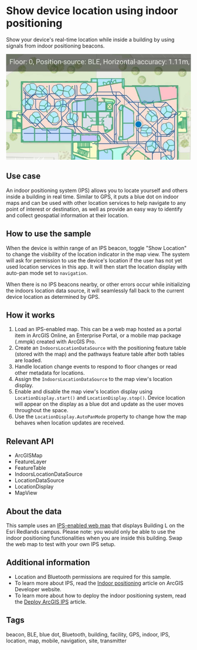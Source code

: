 # Show device location using indoor positioning

Show your device's real-time location while inside a building by using signals from indoor positioning beacons.

![Show device location using indoor positioning](show-device-location-using-indoor-positioning.png)

## Use case

An indoor positioning system (IPS) allows you to locate yourself and others inside a building in real time. Similar to GPS, it puts a blue dot on indoor maps and can be used with other location services to help navigate to any point of interest or destination, as well as provide an easy way to identify and collect geospatial information at their location.

## How to use the sample

When the device is within range of an IPS beacon, toggle "Show Location" to change the visibility of the location indicator in the map view. The system will ask for permission to use the device's location if the user has not yet used location services in this app. It will then start the location display with auto-pan mode set to `navigation`.

When there is no IPS beacons nearby, or other errors occur while initializing the indoors location data source, it will seamlessly fall back to the current device location as determined by GPS.

## How it works

1. Load an IPS-enabled map. This can be a web map hosted as a portal item in ArcGIS Online, an Enterprise Portal, or a mobile map package (.mmpk) created with ArcGIS Pro.
2. Create an `IndoorsLocationDataSource` with the positioning feature table (stored with the map) and the pathways feature table after both tables are loaded.
3. Handle location change events to respond to floor changes or read other metadata for locations.
4. Assign the `IndoorsLocationDataSource` to the map view's location display.
5. Enable and disable the map view's location display using `LocationDisplay.start()` and `LocationDisplay.stop()`. Device location will appear on the display as a blue dot and update as the user moves throughout the space.
6. Use the `LocationDisplay.AutoPanMode` property to change how the map behaves when location updates are received.

## Relevant API

* ArcGISMap
* FeatureLayer
* FeatureTable
* IndoorsLocationDataSource
* LocationDataSource
* LocationDisplay
* MapView

## About the data

This sample uses an [IPS-enabled web map](https://www.arcgis.com/home/item.html?id=8fa941613b4b4b2b8a34ad4cdc3e4bba) that displays Building L on the Esri Redlands campus. Please note: you would only be able to use the indoor positioning functionalities when you are inside this building. Swap the web map to test with your own IPS setup.

## Additional information

* Location and Bluetooth permissions are required for this sample.
* To learn more about IPS, read the [Indoor positioning](https://developers.arcgis.com/ios/device-location/indoor-positioning/) article on ArcGIS Developer website.
* To learn more about how to deploy the indoor positioning system, read the [Deploy ArcGIS IPS](https://doc.arcgis.com/en/ips/latest/get-started/introduction-to-the-deployment-of-arcgis-ips.htm) article.

## Tags

beacon, BLE, blue dot, Bluetooth, building, facility, GPS, indoor, IPS, location, map, mobile, navigation, site, transmitter
